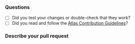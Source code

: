 ### Questions
- [ ] Did you test your changes or double-check that they work?
- [ ] Did you read and follow the [Atlas Contribution Guidelines](https://docs.atlasos.net/contributions/)?

### Describe your pull request
